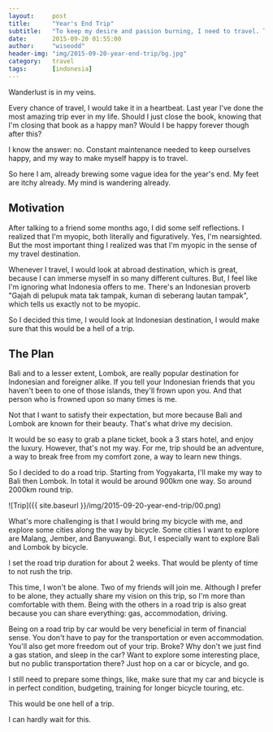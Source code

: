 ```yaml
---
layout:     post
title:      "Year's End Trip"
subtitle:   "To keep my desire and passion burning, I need to travel. This is my plan for this year's end trip."
date:       2015-09-20 01:55:00
author:     "wiseodd"
header-img: "img/2015-09-20-year-end-trip/bg.jpg"
category:   travel
tags:       [indonesia]
---
```


Wanderlust is in my veins.

Every chance of travel, I would take it in a heartbeat. Last year I've done the most amazing trip ever in my life. Should I just close the book, knowing that I'm closing that book as a happy man? Would I be happy forever though after this?

I know the answer: no. Constant maintenance needed to keep ourselves happy, and my way to make myself happy is to travel.

So here I am, already brewing some vague idea for the year's end. My feet are itchy already. My mind is wandering already.

<h2 class="section-header">Motivation</h2>

After talking to a friend some months ago, I did some self reflections. I realized that I'm myopic, both literally and figuratively. Yes, I'm nearsighted. But the most important thing I realized was that I'm myopic in the sense of my travel destination.

Whenever I travel, I would look at abroad destination, which is great, because I can immerse myself in so many different cultures. But, I feel like I'm ignoring what Indonesia offers to me. There's an Indonesian proverb "Gajah di pelupuk mata tak tampak, kuman di seberang lautan tampak", which tells us exactly not to be myopic.

So I decided this time, I would look at Indonesian destination, I would make sure that this would be a hell of a trip.

<h2 class="section-header">The Plan</h2>

Bali and to a lesser extent, Lombok, are really popular destination for Indonesian and foreigner alike. If you tell your Indonesian friends that you haven't been to one of those islands, they'll frown upon you. And that person who is frowned upon so many times is me.

Not that I want to satisfy their expectation, but more because Bali and Lombok are known for their beauty. That's what drive my decision.

It would be so easy to grab a plane ticket, book a 3 stars hotel, and enjoy the luxury. However, that's not my way. For me, trip should be an adventure, a way to break free from my comfort zone, a way to learn new things.

So I decided to do a road trip. Starting from Yogyakarta, I'll make my way to Bali then Lombok. In total it would be around 900km one way. So around 2000km round trip.

![Trip]({{ site.baseurl }}/img/2015-09-20-year-end-trip/00.png)

What's more challenging is that I would bring my bicycle with me, and explore some cities along the way by bicycle. Some cities I want to explore are Malang, Jember, and Banyuwangi. But, I especially want to explore Bali and Lombok by bicycle.

I set the road trip duration for about 2 weeks. That would be plenty of time to not rush the trip.

This time, I won't be alone. Two of my friends will join me. Although I prefer to be alone, they actually share my vision on this trip, so I'm more than comfortable with them. Being with the others in a road trip is also great because you can share everything: gas, accommodation, driving.

Being on a road trip by car would be very beneficial in term of financial sense. You don't have to pay for the transportation or even accommodation. You'll also get more freedom out of your trip. Broke? Why don't we just find a gas station, and sleep in the car? Want to explore some interesting place, but no public transportation there? Just hop on a car or bicycle, and go.

I still need to prepare some things, like, make sure that my car and bicycle is in perfect condition, budgeting, training for longer bicycle touring, etc.

This would be one hell of a trip.

I can hardly wait for this.
